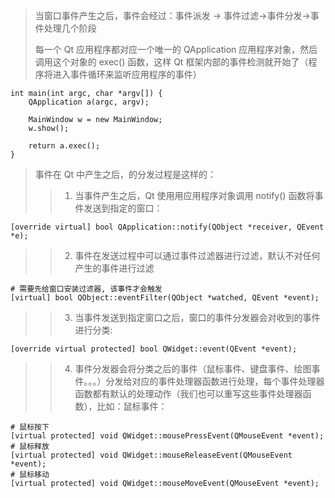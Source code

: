 > 当窗口事件产生之后，事件会经过：事件派发 -> 事件过滤->事件分发->事件处理几个阶段
>
> 每一个 Qt 应用程序都对应一个唯一的 QApplication 应用程序对象，然后调用这个对象的 exec() 函数，这样 Qt 框架内部的事件检测就开始了（程序将进入事件循环来监听应用程序的事件）
>
```
int main(int argc, char *argv[]) {
    QApplication a(argc, argv);

    MainWindow w = new MainWindow;
    w.show();

    return a.exec();
}
```

> 事件在 Qt 中产生之后，的分发过程是这样的：
> >
> > 1. 当事件产生之后，Qt 使用用应用程序对象调用 notify() 函数将事件发送到指定的窗口：
```
[override virtual] bool QApplication::notify(QObject *receiver, QEvent *e);
```
> >
> > 2. 事件在发送过程中可以通过事件过滤器进行过滤，默认不对任何产生的事件进行过滤
```
# 需要先给窗口安装过滤器, 该事件才会触发
[virtual] bool QObject::eventFilter(QObject *watched, QEvent *event);
```
> > 3. 当事件发送到指定窗口之后，窗口的事件分发器会对收到的事件进行分类:
```
[override virtual protected] bool QWidget::event(QEvent *event);
```
> > 4. 事件分发器会将分类之后的事件（鼠标事件、键盘事件、绘图事件。。。）分发给对应的事件处理器函数进行处理，每个事件处理器函数都有默认的处理动作（我们也可以重写这些事件处理器函数），比如：鼠标事件：
```
# 鼠标按下
[virtual protected] void QWidget::mousePressEvent(QMouseEvent *event);
# 鼠标释放
[virtual protected] void QWidget::mouseReleaseEvent(QMouseEvent *event);
# 鼠标移动
[virtual protected] void QWidget::mouseMoveEvent(QMouseEvent *event);
```
